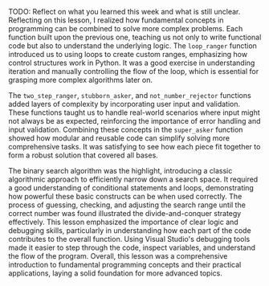 TODO: Reflect on what you learned this week and what is still unclear.
Reflecting on this lesson, I realized how fundamental concepts in programming can be combined to solve more complex problems. Each function built upon the previous one, teaching us not only to write functional code but also to understand the underlying logic. The `loop_ranger` function introduced us to using loops to create custom ranges, emphasizing how control structures work in Python. It was a good exercise in understanding iteration and manually controlling the flow of the loop, which is essential for grasping more complex algorithms later on.

The `two_step_ranger`, `stubborn_asker`, and `not_number_rejector` functions added layers of complexity by incorporating user input and validation. These functions taught us to handle real-world scenarios where input might not always be as expected, reinforcing the importance of error handling and input validation. Combining these concepts in the `super_asker` function showed how modular and reusable code can simplify solving more comprehensive tasks. It was satisfying to see how each piece fit together to form a robust solution that covered all bases.

The binary search algorithm was the highlight, introducing a classic algorithmic approach to efficiently narrow down a search space. It required a good understanding of conditional statements and loops, demonstrating how powerful these basic constructs can be when used correctly. The process of guessing, checking, and adjusting the search range until the correct number was found illustrated the divide-and-conquer strategy effectively. This lesson emphasized the importance of clear logic and debugging skills, particularly in understanding how each part of the code contributes to the overall function. Using Visual Studio's debugging tools made it easier to step through the code, inspect variables, and understand the flow of the program. Overall, this lesson was a comprehensive introduction to fundamental programming concepts and their practical applications, laying a solid foundation for more advanced topics.

